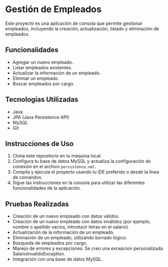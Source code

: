 # Gestión de Empleados

Este proyecto es una aplicación de consola que permite gestionar empleados, incluyendo la creación, actualización, listado y eliminación de empleados.

## Funcionalidades

- Agregar un nuevo empleado.
- Listar empleados existentes.
- Actualizar la información de un empleado.
- Eliminar un empleado.
- Buscar empleados por cargo.

## Tecnologías Utilizadas

- Java
- JPA (Java Persistence API)
- MySQL 
- Git

## Instrucciones de Uso

1. Clona este repositorio en tu máquina local.
2. Configura tu base de datos MySQL y actualiza la configuración de conexión en el archivo `persistence.xml`.
3. Compila y ejecuta el proyecto usando tu IDE preferido o desde la línea de comandos.
4. Sigue las instrucciones en la consola para utilizar las diferentes funcionalidades de la aplicación.

## Pruebas Realizadas

- Creación de un nuevo empleado con datos válidos.
- Creación de un nuevo empleado con datos inválidos (por ejemplo, nombre o apellido vacíos, introducir letras en el salario).
- Actualización de la información de un empleado.
- Eliminación de un empleado, utilizando borrado lógico.
- Búsqueda de empleados por cargo.
- Manejo de errores y excepciones. Se creo una excepcion personalizada SalarioInvalidoException.
- Integración con una base de datos MySQL.
